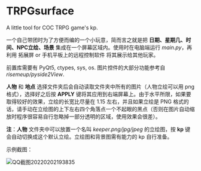 # TRPGsurface

A little tool for COC TRPG game's kp. 

一个自己带团时为了方便而编的一个小玩意，简而言之就是把 **日期、星期几、时间、NPC立绘、场景** 集成在一个屏幕区域内。使用时在电脑端运行 *main.py*，再利用 拓展屏 or 手机平板上的远程控制软件 将其展示给其他玩家。

前置库需要有 PyQt5, ctypes, sys, os. 图片控件的大部分功能参考自 *risemeup/pyside2View*.

**人物** 和 **地点** 选择文件夹后会自动读取文件夹中所有的图片（人物立绘可以用 png 格式），选择好之后按 **APPLY** 键将其应用到右端屏幕上。由于水平所限，如果要取得较好的效果，立绘的长宽比尽量在 1.15 左右，并且如果立绘是 PNG 格式的话，请手动在立绘图的上下左右四个角落点一个不起眼的黑点（否则在图片自动缩放时程序很容易自行忽略掉一部分透明的区域，使用效果会很差）。

**注**：**人物** 文件夹中可以放置一个名叫 *keeper.png/jpg/jpeg* 的立绘图，按 **kp** 键会自动切换成这个默认立绘。立绘图和背景图需有能力的 kp 自行准备。

示例截图：

![QQ截图20220202193835](https://user-images.githubusercontent.com/40653343/152146805-8e7b893c-d100-4d86-b1e1-ee3d07b08afa.jpg)
